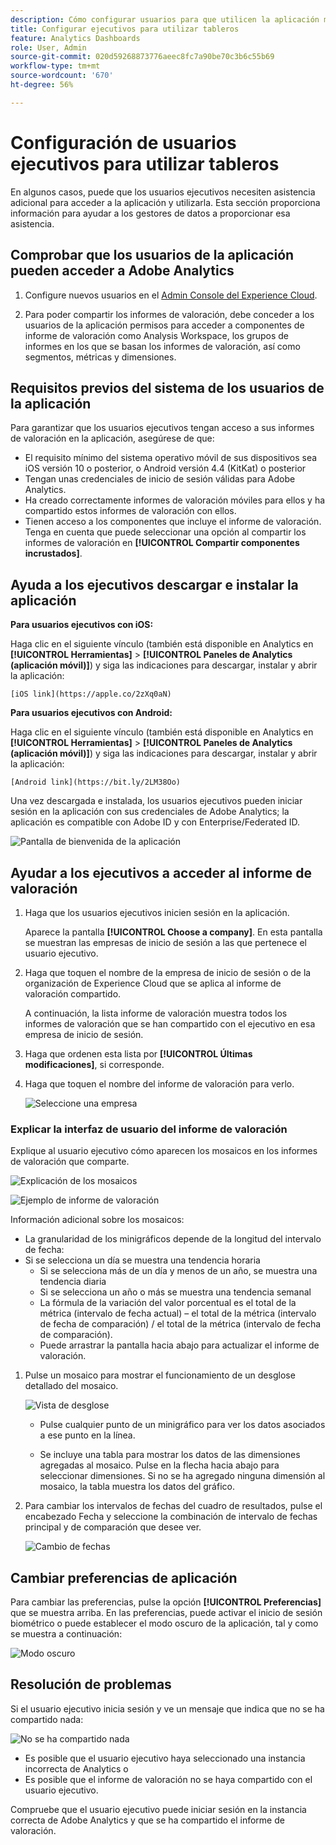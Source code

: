 ```yaml
---
description: Cómo configurar usuarios para que utilicen la aplicación móvil de Analytics
title: Configurar ejecutivos para utilizar tableros
feature: Analytics Dashboards
role: User, Admin
source-git-commit: 020d59268873776aeec8fc7a90be70c3b6c55b69
workflow-type: tm+mt
source-wordcount: '670'
ht-degree: 56%

---
```



# Configuración de usuarios ejecutivos para utilizar tableros

En algunos casos, puede que los usuarios ejecutivos necesiten asistencia adicional para acceder a la aplicación y utilizarla. Esta sección proporciona información para ayudar a los gestores de datos a proporcionar esa asistencia.

## Comprobar que los usuarios de la aplicación pueden acceder a Adobe Analytics

1. Configure nuevos usuarios en el [Admin Console del Experience Cloud](https://experienceleague.adobe.com/docs/analytics/admin/admin-console/permissions/product-profile.html?lang=en).

1. Para poder compartir los informes de valoración, debe conceder a los usuarios de la aplicación permisos para acceder a componentes de informe de valoración como Analysis Workspace, los grupos de informes en los que se basan los informes de valoración, así como segmentos, métricas y dimensiones.

## Requisitos previos del sistema de los usuarios de la aplicación

Para garantizar que los usuarios ejecutivos tengan acceso a sus informes de valoración en la aplicación, asegúrese de que:

* El requisito mínimo del sistema operativo móvil de sus dispositivos sea iOS versión 10 o posterior, o Android versión 4.4 (KitKat) o posterior
* Tengan unas credenciales de inicio de sesión válidas para Adobe Analytics.
* Ha creado correctamente informes de valoración móviles para ellos y ha compartido estos informes de valoración con ellos.
* Tienen acceso a los componentes que incluye el informe de valoración. Tenga en cuenta que puede seleccionar una opción al compartir los informes de valoración en **[!UICONTROL Compartir componentes incrustados]**.

## Ayuda a los ejecutivos descargar e instalar la aplicación

**Para usuarios ejecutivos con iOS:**

Haga clic en el siguiente vínculo (también está disponible en Analytics en **[!UICONTROL Herramientas]** > **[!UICONTROL Paneles de Analytics (aplicación móvil)]**) y siga las indicaciones para descargar, instalar y abrir la aplicación:

`[iOS link](https://apple.co/2zXq0aN)`

**Para usuarios ejecutivos con Android:**

Haga clic en el siguiente vínculo (también está disponible en Analytics en **[!UICONTROL Herramientas]** > **[!UICONTROL Paneles de Analytics (aplicación móvil)]**) y siga las indicaciones para descargar, instalar y abrir la aplicación:

`[Android link](https://bit.ly/2LM38Oo)`

Una vez descargada e instalada, los usuarios ejecutivos pueden iniciar sesión en la aplicación con sus credenciales de Adobe Analytics; la aplicación es compatible con Adobe ID y con Enterprise/Federated ID.

![Pantalla de bienvenida de la aplicación](assets/welcome.png)

## Ayudar a los ejecutivos a acceder al informe de valoración

1. Haga que los usuarios ejecutivos inicien sesión en la aplicación.

   Aparece la pantalla **[!UICONTROL Choose a company]**. En esta pantalla se muestran las empresas de inicio de sesión a las que pertenece el usuario ejecutivo.

1. Haga que toquen el nombre de la empresa de inicio de sesión o de la organización de Experience Cloud que se aplica al informe de valoración compartido.

   A continuación, la lista informe de valoración muestra todos los informes de valoración que se han compartido con el ejecutivo en esa empresa de inicio de sesión.

1. Haga que ordenen esta lista por **[!UICONTROL Últimas modificaciones]**, si corresponde.

1. Haga que toquen el nombre del informe de valoración para verlo.

   ![Seleccione una empresa](assets/accesscard.png)


### Explicar la interfaz de usuario del informe de valoración

Explique al usuario ejecutivo cómo aparecen los mosaicos en los informes de valoración que comparte.

![Explicación de los mosaicos](assets/newexplain.png)

![Ejemplo de informe de valoración](assets/intro_scorecard.png)

Información adicional sobre los mosaicos:

* La granularidad de los minigráficos depende de la longitud del intervalo de fecha:
* Si se selecciona un día se muestra una tendencia horaria
   * Si se selecciona más de un día y menos de un año, se muestra una tendencia diaria
   * Si se selecciona un año o más se muestra una tendencia semanal
   * La fórmula de la variación del valor porcentual es el total de la métrica (intervalo de fecha actual) – el total de la métrica (intervalo de fecha de comparación) / el total de la métrica (intervalo de fecha de comparación).
   * Puede arrastrar la pantalla hacia abajo para actualizar el informe de valoración.


1. Pulse un mosaico para mostrar el funcionamiento de un desglose detallado del mosaico.

   ![Vista de desglose](assets/sparkline.png)

   * Pulse cualquier punto de un minigráfico para ver los datos asociados a ese punto en la línea.

   * Se incluye una tabla para mostrar los datos de las dimensiones agregadas al mosaico. Pulse en la flecha hacia abajo para seleccionar dimensiones. Si no se ha agregado ninguna dimensión al mosaico, la tabla muestra los datos del gráfico.

1. Para cambiar los intervalos de fechas del cuadro de resultados, pulse el encabezado Fecha y seleccione la combinación de intervalo de fechas principal y de comparación que desee ver.

   ![Cambio de fechas](assets/changedate.png)

## Cambiar preferencias de aplicación

Para cambiar las preferencias, pulse la opción **[!UICONTROL Preferencias]** que se muestra arriba. En las preferencias, puede activar el inicio de sesión biométrico o puede establecer el modo oscuro de la aplicación, tal y como se muestra a continuación:

![Modo oscuro](assets/darkmode.png)

## Resolución de problemas

Si el usuario ejecutivo inicia sesión y ve un mensaje que indica que no se ha compartido nada:

![No se ha compartido nada](assets/nothing.png)

* Es posible que el usuario ejecutivo haya seleccionado una instancia incorrecta de Analytics o
* Es posible que el informe de valoración no se haya compartido con el usuario ejecutivo.

Compruebe que el usuario ejecutivo puede iniciar sesión en la instancia correcta de Adobe Analytics y que se ha compartido el informe de valoración.

